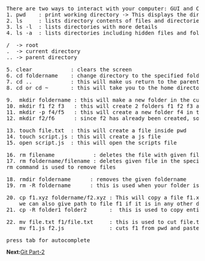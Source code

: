 <pre>
There are two ways to interact with your computer: GUI and CLI
1. pwd    : print working directory -> This displays the directory in which git bash has been opened.
2. ls     : lists directory contents of files and directories
3. ls -l  : lists directories with more details
4. ls -a  : lists directories including hidden files and folders

/  -> root 
.  -> current directory
.. -> parent directory

5. clear            : clears the screen
6. cd foldername    : change directory to the specified folder, you can also nest folder cd folder1/folder2
7. cd ..            : this will make us return to the parent directory
8. cd or cd ~       : this will take you to the home directory

9.  mkdir foldername : this will make a new folder in the current directory
10. mkdir f1 f2 f3   : this will create 2 folders f1 f2 f3 at once in the same directory
11. mkdir -p f4/f5   : this will create a new folder f4 in the pwd and f5 will be created inside f4
12. mkdir f2/f6      : since f2 has already been created, so to create f6 inside f2 we use this

13. touch file.txt  : this will create a file inside pwd
14. touch script.js : this will create a js file
15. open script.js  : this will open the scripts file

16. rm filename            : deletes the file with given filename
17. rm foldername/filename : deletes given file in the specified folder
rm command is used to remove files 

18. rmdir foldername      : removes the given foldername
19. rm -R foldername      : this is used when your folder is not empty, R means recursively

20. cp f1.xyz foldername/f2.xyz : This will copy a file f1.xyz to f2.xyz inside specified folder (f2 may or maynot already exist)
    we can also give path to file f1 if it is in any other directory
21. cp -R folder1 folder2       :  this is used to copy entire folder

22. mv file.txt f1/file.txt     : this is used to cut file.txt and paste it to f1 with name file.txt
    mv f1.js f2.js              : cuts f1 from pwd and pastes it in the same place with name f2. It seems like rename.
    
press tab for autocomplete
</pre>

<b>Next:</b><a href="https://github.com/Anupriya1729/git-handbook/blob/main/4.%20Git%20(Part-2).md">Git Part-2</a>
